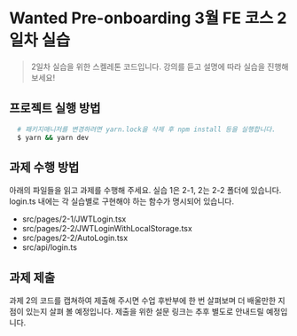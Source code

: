 # Wanted Pre-onboarding 3월 FE 코스 2일차 실습

> 2일차 실습을 위한 스켈레톤 코드입니다. 강의를 듣고 설명에 따라 실습을 진행해보세요!

## 프로젝트 실행 방법
    
```bash
  # 패키지매니저를 변경하려면 yarn.lock을 삭제 후 npm install 등을 실행합니다.
  $ yarn && yarn dev
```

## 과제 수행 방법
아래의 파일들을 읽고 과제를 수행해 주세요. 실습 1은 2-1, 2는 2-2 폴더에 있습니다. login.ts 내에는 각 실습별로 구현해야 하는 함수가 명시되어 있습니다.

- src/pages/2-1/JWTLogin.tsx
- src/pages/2-2/JWTLoginWithLocalStorage.tsx
- src/pages/2-2/AutoLogin.tsx
- src/api/login.ts

## 과제 제출

과제 2의 코드를 캡쳐하여 제출해 주시면 수업 후반부에 한 번 살펴보며 더 배울만한 지점이 있는지 살펴 볼 예정입니다.
제출을 위한 설문 링크는 추후 별도로 안내드릴 예정입니다.
